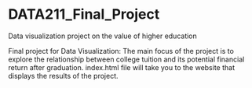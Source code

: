 # DATA211_Final_Project
Data visualization project on the value of higher education

Final project for Data Visualization: The main focus of the project is to explore the relationship between college tuition and its potential financial return 
after graduation. index.html file will take you to the website that displays the results of the project.


